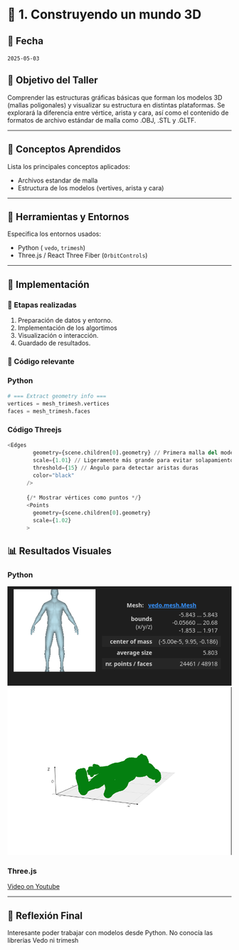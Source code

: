 # 🧪 1. Construyendo un mundo 3D

## 📅 Fecha
`2025-05-03` 


## 🎯 Objetivo del Taller

Comprender las estructuras gráficas básicas que forman los modelos 3D (mallas poligonales) y visualizar su estructura en distintas plataformas. Se explorará la diferencia entre vértice, arista y cara, así como el contenido de formatos de archivo estándar de malla como .OBJ, .STL y .GLTF.

---

## 🧠 Conceptos Aprendidos

Lista los principales conceptos aplicados:

- Archivos estandar de malla
- Estructura de los modelos (vertives, arista y cara)
---

## 🔧 Herramientas y Entornos

Especifica los entornos usados:

- Python ( `vedo`, `trimesh`)
- Three.js / React Three Fiber (`OrbitControls`)

---

## 🧪 Implementación

### 🔹 Etapas realizadas
1. Preparación de datos y entorno.
2. Implementación de los algortimos
3. Visualización o interacción.
4. Guardado de resultados.

### 🔹 Código relevante

### Python

```python
# === Extract geometry info ===
vertices = mesh_trimesh.vertices
faces = mesh_trimesh.faces
```

### Código Threejs
```python
<Edges
        geometry={scene.children[0].geometry} // Primera malla del modelo
        scale={1.01} // Ligeramente más grande para evitar solapamiento visual
        threshold={15} // Ángulo para detectar aristas duras
        color="black"
      />

      {/* Mostrar vértices como puntos */}
      <Points
        geometry={scene.children[0].geometry}
        scale={1.02}
      >
```

## 📊 Resultados Visuales


### Python
![Python results](resultados/python_results.png)
![Python results](resultados/python_results_2.png)


### Three.js

[Video on Youtube](https://youtube.com/shorts/A04FjK2F5_g)

---

## 💬 Reflexión Final

Interesante poder trabajar con modelos desde Python. No conocía las librerías Vedo ni trimesh